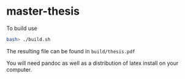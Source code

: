 # master-thesis

To build use

```bash
bash> ./build.sh
```

The resulting file can be found in `build/thesis.pdf`

You will need pandoc as well as a distribution of latex install on your
computer.
